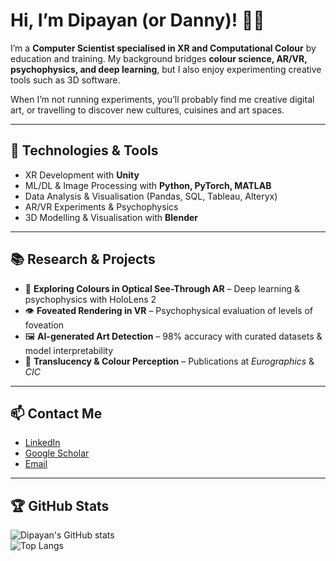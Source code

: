 <!--
**DanchGit/DanchGit** is a ✨ _special_ ✨ repository because its `README.md` (this file) appears on your GitHub profile.

Here are some ideas to get you started:

- 🔭 I’m currently working on ...
- 🌱 I’m currently learning ...
- 👯 I’m looking to collaborate on ...
- 🤔 I’m looking for help with ...
- 💬 Ask me about ...
- 📫 How to reach me: ...
- 😄 Pronouns: ...
- ⚡ Fun fact: ...
-->
# Hi, I’m Dipayan (or Danny)! 👋🏼

I’m a **Computer Scientist specialised in XR and Computational Colour** by education and training. 
My background bridges **colour science, AR/VR, psychophysics, and deep learning**, but I also enjoy experimenting creative tools such as 3D software.    

When I’m not running experiments, you’ll probably find me creative digital art, or travelling to discover new cultures, cuisines and art spaces.  

---

## 🚀 Technologies & Tools
- XR Development with **Unity**  
- ML/DL & Image Processing with **Python, PyTorch, MATLAB**  
- Data Analysis & Visualisation (Pandas, SQL, Tableau, Alteryx)  
- AR/VR Experiments & Psychophysics  
- 3D Modelling & Visualisation with **Blender**  

---

## 📚 Research & Projects
- 🎨 **Exploring Colours in Optical See-Through AR** – Deep learning & psychophysics with HoloLens 2  
- 👁️ **Foveated Rendering in VR** – Psychophysical evaluation of levels of foveation  
- 🖼️ **AI-generated Art Detection** – 98% accuracy with curated datasets & model interpretability  
- 🔬 **Translucency & Colour Perception** – Publications at *Eurographics* & *CIC*  


---

## 📫 Contact Me
- [LinkedIn](https://www.linkedin.com/in/dipayanch)  
- [Google Scholar](https://scholar.google.com/citations?user=DCkfhA0AAAAJ)  
- [Email](mailto:dipayan.cho@gmail.com)  


---

## 🏆 GitHub Stats
![Dipayan's GitHub stats](https://github-readme-stats.vercel.app/api?username=DanchGit&show_icons=true&theme=radical)  
![Top Langs](https://github-readme-stats.vercel.app/api/top-langs/?username=DanchGit&layout=compact&theme=radical)  
